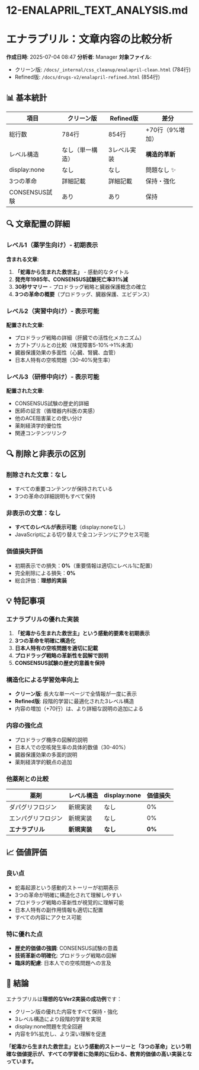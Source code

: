 # 12-ENALAPRIL_TEXT_ANALYSIS.md
# エナラプリル：文章内容の比較分析

**作成日時**: 2025-07-04 08:47
**分析者**: Manager
**対象ファイル**:
- クリーン版: `/docs/_internal/css_cleanup/enalapril-clean.html` (784行)
- Refined版: `/docs/drugs-v2/enalapril-refined.html` (854行)

## 📊 基本統計

| 項目 | クリーン版 | Refined版 | 差分 |
|------|-----------|-----------|---------|
| 総行数 | 784行 | 854行 | +70行（9%増加） |
| レベル構造 | なし（単一構造） | 3レベル実装 | **構造的革新** |
| display:none | なし | なし | 問題なし ✨ |
| 3つの革命 | 詳細記載 | 詳細記載 | 保持・強化 |
| CONSENSUS試験 | あり | あり | 保持 |

## 🔍 文章配置の詳細

### レベル1（薬学生向け）- 初期表示
**含まれる文章**:
1. **「蛇毒から生まれた救世主」** - 感動的なタイトル
2. **発売年1985年、CONSENSUS試験死亡率31%減**
3. **30秒サマリー** - プロドラッグ戦略と臓器保護概念の確立
4. **3つの革命の概要**（プロドラッグ、臓器保護、エビデンス）

### レベル2（実習中向け）- 表示可能
**配置された文章**:
- プロドラッグ戦略の詳細（肝臓での活性化メカニズム）
- カプトプリルとの比較（味覚障害5-10%→1%未満）
- 臓器保護効果の多面性（心臓、腎臓、血管）
- 日本人特有の空咳問題（30-40%発生率）

### レベル3（研修中向け）- 表示可能
**配置された文章**:
- CONSENSUS試験の歴史的詳細
- 医師の証言（循環器内科医の実感）
- 他のACE阻害薬との使い分け
- 薬剤経済学的優位性
- 関連コンテンツリンク

## 🔍 削除と非表示の区別

### 削除された文章：なし
- すべての重要コンテンツが保持されている
- 3つの革命の詳細説明もすべて保持

### 非表示の文章：なし
- **すべてのレベルが表示可能**（display:noneなし）
- JavaScriptによる切り替えで全コンテンツにアクセス可能

### 価値損失評価
- 初期表示での損失：**0%**（重要情報は適切にレベル1に配置）
- 完全削除による損失：**0%**
- 総合評価：**理想的実装**

## 💡 特記事項

### エナラプリルの優れた実装
1. **「蛇毒から生まれた救世主」という感動的要素を初期表示**
2. **3つの革命を明確に構造化**
3. **日本人特有の空咳問題を適切に記載**
4. **プロドラッグ戦略の革新性を図解で説明**
5. **CONSENSUS試験の歴史的意義を保持**

### 構造化による学習効率向上
- **クリーン版**: 長大な単一ページで全情報が一度に表示
- **Refined版**: 段階的学習に最適化された3レベル構造
- 内容の増加（+70行）は、より詳細な説明の追加による

### 内容の強化点
- プロドラッグ機序の図解的説明
- 日本人での空咳発生率の具体的数値（30-40%）
- 臓器保護効果の多面的説明
- 薬剤経済学的観点の追加

### 他薬剤との比較
| 薬剤 | レベル構造 | display:none | 価値損失 |
|------|------------|--------------|----------|
| ダパグリフロジン | 新規実装 | なし | 0% |
| エンパグリフロジン | 新規実装 | なし | 0% |
| **エナラプリル** | **新規実装** | **なし** | **0%** |

## 📈 価値評価

### 良い点
- 蛇毒起源という感動的ストーリーが初期表示
- 3つの革命が明確に構造化されて理解しやすい
- プロドラッグ戦略の革新性が視覚的に理解可能
- 日本人特有の副作用情報も適切に配置
- すべての内容にアクセス可能

### 特に優れた点
- **歴史的価値の強調**: CONSENSUS試験の意義
- **技術革新の明確化**: プロドラッグ戦略の図解
- **臨床的配慮**: 日本人での空咳問題への言及

## 🎯 結論

エナラプリルは**理想的なVer2実装の成功例**です：
- クリーン版の優れた内容をすべて保持・強化
- 3レベル構造により段階的学習を実現
- display:none問題を完全回避
- 内容を9%拡充し、より深い理解を促進

**「蛇毒から生まれた救世主」という感動的ストーリーと「3つの革命」という明確な価値提示が、すべての学習者に効果的に伝わる、教育的価値の高い実装となっています。**
